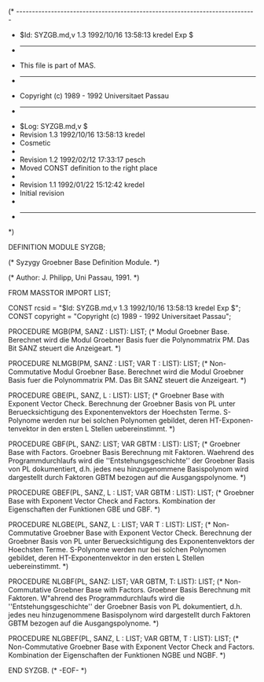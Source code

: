 (* ----------------------------------------------------------------------------
 * $Id: SYZGB.md,v 1.3 1992/10/16 13:58:13 kredel Exp $
 * ----------------------------------------------------------------------------
 * This file is part of MAS.
 * ----------------------------------------------------------------------------
 * Copyright (c) 1989 - 1992 Universitaet Passau
 * ----------------------------------------------------------------------------
 * $Log: SYZGB.md,v $
 * Revision 1.3  1992/10/16  13:58:13  kredel
 * Cosmetic
 *
 * Revision 1.2  1992/02/12  17:33:17  pesch
 * Moved CONST definition to the right place
 *
 * Revision 1.1  1992/01/22  15:12:42  kredel
 * Initial revision
 *
 * ----------------------------------------------------------------------------
 *)

DEFINITION MODULE SYZGB;

(* Syzygy Groebner Base Definition Module. *)


(* Author: J. Philipp, Uni Passau, 1991. *)


FROM MASSTOR IMPORT LIST;

CONST rcsid = "$Id: SYZGB.md,v 1.3 1992/10/16 13:58:13 kredel Exp $";
CONST copyright = "Copyright (c) 1989 - 1992 Universitaet Passau";

 

PROCEDURE MGB(PM, SANZ : LIST): LIST;
(* Modul Groebner Base. Berechnet wird die Modul Groebner Basis fuer die
Polynommatrix PM. Das Bit SANZ steuert die Anzeigeart. *)


PROCEDURE NLMGB(PM, SANZ : LIST; VAR T : LIST): LIST;
(* Non-Commutative Modul Groebner Base. Berechnet wird die Modul Groebner 
Basis fuer die Polynommatrix PM. Das Bit SANZ steuert die Anzeigeart. *)


PROCEDURE GBE(PL, SANZ, L : LIST): LIST;
(* Groebner Base with Exponent Vector Check. Berechnung der Groebner Basis 
von PL unter Beruecksichtigung des Exponentenvektors der Hoechsten Terme.
S-Polynome werden nur bei solchen Polynomen gebildet, deren HT-Exponen-
tenvektor in den ersten L Stellen uebereinstimmt. *)


PROCEDURE GBF(PL, SANZ: LIST; VAR GBTM : LIST): LIST;
(* Groebner Base with Factors. Groebner Basis Berechnung mit Faktoren.
Waehrend des Programmdurchlaufs wird die ''Entstehungsgeschichte'' der
Groebner Basis von PL dokumentiert, d.h. jedes neu hinzugenommene
Basispolynom wird dargestellt durch Faktoren GBTM bezogen auf die
Ausgangspolynome. *)


PROCEDURE GBEF(PL, SANZ, L : LIST; VAR GBTM : LIST): LIST;
(* Groebner Base with Exponent Vector Check and Factors. Kombination der
Eigenschaften der Funktionen GBE und GBF. *)


PROCEDURE NLGBE(PL, SANZ, L : LIST; VAR T : LIST): LIST;
(* Non-Commutative Groebner Base with Exponent Vector Check. Berechnung der
Groebner Basis von PL unter Beruecksichtigung des Exponentenvektors der
Hoechsten Terme. S-Polynome werden nur bei solchen Polynomen gebildet, deren
HT-Exponentenvektor in den ersten L Stellen uebereinstimmt. *)


PROCEDURE NLGBF(PL, SANZ: LIST; VAR GBTM, T: LIST): LIST;
(* Non-Commutative Groebner Base with Factors. Groebner Basis Berechnung mit
Faktoren. W"ahrend des Programmdurchlaufs wird die ''Entstehungsgeschichte''
der Groebner Basis von PL dokumentiert, d.h. jedes neu hinzugenommene
Basispolynom wird dargestellt durch Faktoren GBTM bezogen auf die
Ausgangspolynome. *)


PROCEDURE NLGBEF(PL, SANZ, L : LIST; VAR GBTM, T : LIST): LIST;
(* Non-Commutative Groebner Base with Exponent Vector Check and Factors.
Kombination der Eigenschaften der Funktionen NGBE und NGBF. *)


END SYZGB.
(* -EOF- *)
